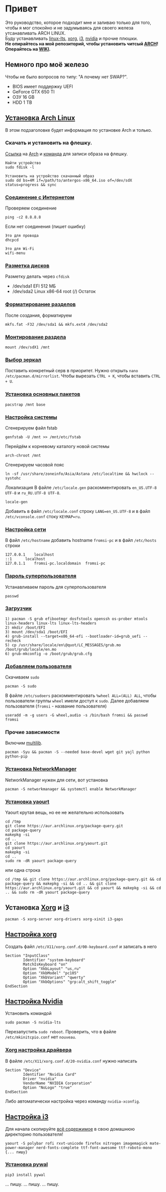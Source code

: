 # Привет
Это руководство, которое подходит мне и заливаю только для того, чтобы я мог спокойно и не задумываясь для своего железа утсанавливать ARCH LINUX.<br />
Буду устанавливать [linux-lts](https://wiki.archlinux.org/index.php/Kernel_(%D0%A0%D1%83%D1%81%D1%81%D0%BA%D0%B8%D0%B9) "Линукс ядро"), [xorg](https://wiki.archlinux.org/index.php/Xorg_(%D0%A0%D1%83%D1%81%D1%81%D0%BA%D0%B8%D0%B9) "X серверв"), [i3](https://wiki.archlinux.org/index.php/i3_(%D0%A0%D1%83%D1%81%D1%81%D0%BA%D0%B8%D0%B9) "Тайловый оконный менеджер i3"), [nvidia](https://wiki.archlinux.org/index.php/NVIDIA_(%D0%A0%D1%83%D1%81%D1%81%D0%BA%D0%B8%D0%B9) "Драйвер nvidia") и прочие плюшки. <br />
**Не опирайтесь на мой репозиторий, чтобы установить читсый [ARCH](https://www.archlinux.org/download/ "Arch образ")! Операйтесь на [WIKI](https://wiki.archlinux.org/ "Вики от Arch").**

## Немного про моё железо
Чтобы не было вопросов по типу: "А почему нет SWAP?".
* BIOS имеет поддержку UEFI
* GeForce GTX 650 TI
* ОЗУ 16 GB
* HDD 1 TB

## [Установка Arch Linux](https://wiki.archlinux.org/index.php/Installation_guide_(%D0%A0%D1%83%D1%81%D1%81%D0%BA%D0%B8%D0%B9))
В этом подзаголовке будет информация по установке Arch и только.

### Скачать и установить на флешку.
[Ссылка](https://www.archlinux.org/download/) на [Arch](https://www.archlinux.org/) и [команда](https://antergos.com/wiki/ru/uncategorized/create-a-working-live-usb/) для записи образа на флешку.
```
Найти устройство
sudo fdisk -l

Установить на устройство скачанный образ
sudo dd bs=4M if=/path/to/antergos-x86_64.iso of=/dev/sdX status=progress && sync
```

### [Соединение с Интернетом](https://wiki.archlinux.org/index.php/Installation_guide_(%D0%A0%D1%83%D1%81%D1%81%D0%BA%D0%B8%D0%B9)#%D0%A1%D0%BE%D0%B5%D0%B4%D0%B8%D0%BD%D0%B5%D0%BD%D0%B8%D0%B5_%D1%81_%D0%98%D0%BD%D1%82%D0%B5%D1%80%D0%BD%D0%B5%D1%82%D0%BE%D0%BC)
Проверяем соединение
```
ping -c2 8.8.8.8
```
Если нет соединения (пишет ошибку)
```
Это для провода
dhcpcd

Это для Wi-Fi
wifi-menu
```

### [Разметка дисков](https://wiki.archlinux.org/index.php/Installation_guide_(%D0%A0%D1%83%D1%81%D1%81%D0%BA%D0%B8%D0%B9)#%D0%A0%D0%B0%D0%B7%D0%BC%D0%B5%D1%82%D0%BA%D0%B0_%D0%B4%D0%B8%D1%81%D0%BA%D0%BE%D0%B2)
Разметку делать через `cfdisk`
* /dev/sda1    EFI                      512 МБ
* /dev/sda2    Linux x86-64 root (/)    Остаток

### [Форматирование разделов](https://wiki.archlinux.org/index.php/Installation_guide_(Русский)#Форматирование_разделов)
После создания, форматируем
```
mkfs.fat -F32 /dev/sda1 && mkfs.ext4 /dev/sda2
```

### [Монтирование раздела](https://wiki.archlinux.org/index.php/Installation_guide_(Русский)#Монтирование_разделов)
```
mount /dev/sdX1 /mnt
```

### [Выбор зеркал](https://wiki.archlinux.org/index.php/Installation_guide_(Русский)#Выбор_зеркал)
Поставить конкретный серв в приоритет. Нужно открыть `nano /etc/pacman.d/mirrorlist`. Чтобы вырезать `CTRL + K`, чтобы вставить `CTRL + U`.

### [Установка основных пакетов](https://wiki.archlinux.org/index.php/Installation_guide_(Русский)#Установка_основных_пакетов)
```
pacstrap /mnt base
```

### [Настройка системы](https://wiki.archlinux.org/index.php/Installation_guide_(Русский)#Настройка_системы)
Сгенерируем файл fstab
```
genfstab -U /mnt >> /mnt/etc/fstab
```
Перейдём к корневому каталогу новой системы
```
arch-chroot /mnt
```
Сгенерируем часовой пояс
```
ln -sf /usr/share/zoneinfo/Asia/Astana /etc/localtime && hwclock --systohc
```
Локализация
В файле `/etc/locale.gen` раскомментировать `en_US.UTF-8 UTF-8` и `ru_RU.UTF-8 UTF-8`.
```
locale-gen
```
Добавить в файл `/etc/locale.conf` строку `LANG=en_US.UTF-8` и в файл `/etc/vconsole.conf` стоку `KEYMAP=ru`.

### [Настройка сети](https://wiki.archlinux.org/index.php/Installation_guide_(Русский)#Настройка_сети)
В файл `/etc/hostname` добавить hostname `fromsi-pc` и в файл `/etc/hosts` строки 
```
127.0.0.1	 localhost
::1		 localhost
127.0.1.1	 fromsi-pc.localdomain	fromsi-pc
```

### [Пароль суперпользователя](https://wiki.archlinux.org/index.php/Installation_guide_(Русский)#Пароль_суперпользователя)
Устанавливаем пароль для суперпользователя
```
passwd
```

### [Загрузчик](https://wiki.archlinux.org/index.php/Arch_boot_process#Boot_loader)
```
1) pacman -S grub efibootmgr dosfstools openssh os-prober mtools linux-headers linux-lts linux-lts-headers
2) mkdir /boot/EFI
3) mount /dev/sda1 /boot/EFI
4) grub-install --target=x86_64-efi --bootloader-id=grub_uefi --recheck
5) cp /usr/share/locale/en\@quot/LC_MESSAGES/grub.mo /boot/grub/locale/en.mo
6) grub-mkconfig -o /boot/grub/grub.cfg
```

### [Добавляем пользователя](https://wiki.archlinux.org/index.php/Users_and_groups_%28%D0%A0%D1%83%D1%81%D1%81%D0%BA%D0%B8%D0%B9%29)
Скачиваем `sudo`
```
pacman -S sudo
```
В файле `/etc/sudoers` раскомментировать `%wheel ALL=(ALL) ALL`, чтобы пользователи группы `wheel` имели доступ к `sudo`.
Далее добавляем пользователя (`fromsi` - название пользователя)
```
useradd -m -g users -G wheel,audio -s /bin/bash fromsi && passwd fromsi
```

### Прочие зависимости
Включим [multilib](https://wiki.archlinux.org/index.php/Multilib_(%D0%A0%D1%83%D1%81%D1%81%D0%BA%D0%B8%D0%B9)).
```
pacman -Syu && pacman -S --needed base-devel wget git yajl python python-pip
```

### [Установка NetworkManager](https://wiki.archlinux.org/index.php/NetworkManager_(%D0%A0%D1%83%D1%81%D1%81%D0%BA%D0%B8%D0%B9))
NetworkManager нужен для сети, вот установка
```
pacman -S networkmanager && systemctl enable NetworkManager
```

### [Установка yaourt](https://neblog.info/ustanovka-yaourt-v-arch-linux)
Yaourt крутая вещь, но ее не желательно использовать
```
cd /tmp
git clone https://aur.archlinux.org/package-query.git
cd package-query
makepkg -si
cd ..
git clone https://aur.archlinux.org/yaourt.git
cd yaourt
makepkg -si
cd ..
sudo rm -dR yaourt package-query
```
или одна строка
```
cd /tmp && git clone https://aur.archlinux.org/package-query.git && cd package-query && makepkg -si && cd .. && git clone https://aur.archlinux.org/yaourt.git && cd yaourt && makepkg -si && cd .. && sudo rm -dR yaourt package-query
```

## Установка [Xorg](https://wiki.archlinux.org/index.php/Xorg_(%D0%A0%D1%83%D1%81%D1%81%D0%BA%D0%B8%D0%B9)) и [i3](https://wiki.archlinux.org/index.php/i3_(%D0%A0%D1%83%D1%81%D1%81%D0%BA%D0%B8%D0%B9))
```
pacman -S xorg-server xorg-drivers xorg-xinit i3-gaps
```

## [Настройка xorg](https://wiki.archlinux.org/index.php/Xorg_(Русский)#Настройка)
Создать файл `/etc/X11/xorg.conf.d/00-keyboard.conf` и записать в него
```
Section "InputClass"
        Identifier "system-keyboard"
        MatchIsKeyboard "on"
        Option "XkbLayout" "us,ru"
        Option "XkbModel" "pc105"
        Option "XkbVariant" "qwerty"
        Option "XkbOptions" "grp:alt_shift_toggle"
EndSection
```

## [Настройка Nvidia](https://wiki.archlinux.org/index.php/NVIDIA_(%D0%A0%D1%83%D1%81%D1%81%D0%BA%D0%B8%D0%B9))
Установить командой 
```
sudo pacman -S nvidia-lts
```
Перезапустить `sudo reboot`. Проверить, что в файле `/etc/mkinitcpio.conf` нет `nouveau`.

### [Xorg настройка драйвера](https://wiki.archlinux.org/index.php/NVIDIA_(Русский)#Минимальная_настройка)
В файле `/etc/X11/xorg.conf.d/20-nvidia.conf` нужно написать
```
Section "Device"
        Identifier "Nvidia Card"
        Driver "nvidia"
        VendorName "NVIDIA Corporation"
        Option "NoLogo" "true"
EndSection
```
Либо автоматически настройка через команду `nvidia-xconfig`.

## [Настройка i3](https://wiki.archlinux.org/index.php/i3#i3status)
Для начала скопируйте [всё содержимое](https://github.com/FromSi/my-arch-i3-nvidia-lts-efi/tree/master/arch-root/home/fromsi) в свою домашнюю директорию пользователя!
```
yaourt -S polybar rofi rxvt-unicode firefox nitrogen imagemagick mate-power-manager nerd-fonts-complete ttf-font-awesome ttf-roboto-mono {... пишу}
```

### [Установка pywal](https://github.com/dylanaraps/pywal/wiki/Installation)
```
pip3 install pywal
```
... пишу.
... пишу.
... пишу.





